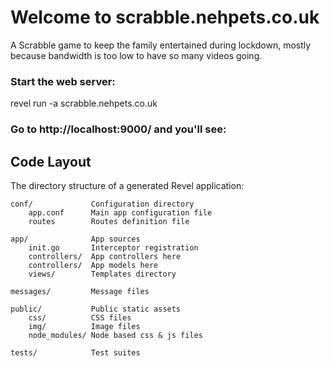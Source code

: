 # Welcome to scrabble.nehpets.co.uk

A Scrabble game to keep the family entertained during lockdown,
mostly because bandwidth is too low to have so many videos going.


### Start the web server:

  revel run -a scrabble.nehpets.co.uk

### Go to http://localhost:9000/ and you'll see:

  [demo]: https://github.com/daflad/scabble.nehpets.co.uk/public/img/demo.png "Demo board"

## Code Layout

The directory structure of a generated Revel application:

    conf/             Configuration directory
        app.conf      Main app configuration file
        routes        Routes definition file

    app/              App sources
        init.go       Interceptor registration
        controllers/  App controllers here
        controllers/  App models here
        views/        Templates directory

    messages/         Message files

    public/           Public static assets
        css/          CSS files
        img/          Image files
        node_modules/ Node based css & js files

    tests/            Test suites
